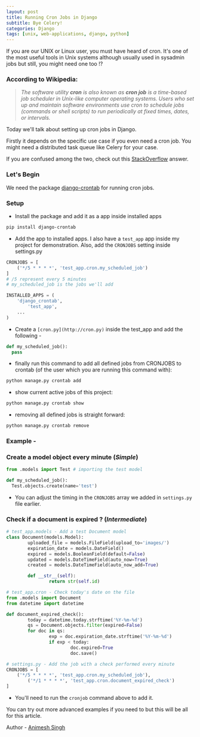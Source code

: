 ```yaml
---
layout: post
title: Running Cron Jobs in Django
subtitle: Bye Celery!
categories: Django
tags: [unix, web-applications, django, python]
---
```


If you are our UNIX or Linux user, you must have heard of cron. It's one of the most useful tools in Unix systems although usually used in sysadmin jobs but still, you might need one too !?

### **According to Wikipedia:**

> *The software utility **cron** is also known as **cron job** is a time-based job scheduler in Unix-like computer operating systems. Users who set up and maintain software environments use cron to schedule jobs (commands or shell scripts) to run periodically at fixed times, dates, or intervals.*
>

Today we'll talk about setting up cron jobs in Django.

Firstly it depends on the specific use case if you even need a cron job. You might need a distributed task queue like Celery for your case.

If you are confused among the two, check out this [StackOverflow](https://stackoverflow.com/questions/16232572/distributed-task-queues-ex-celery-vs-crontab-scripts#:~:text=What%20celery%20brings%20to%20the,a%20minimum%20of%20one%20minute.) answer.

### Let's Begin

We need the package [django-crontab](https://pypi.org/project/django-crontab/) for running cron jobs.

### Setup

- Install the package and add it as a app inside installed apps

```bash
pip install django-crontab
```

- Add the app to installed apps. I also have a `test_app` app inside my project for demonstration. Also, add the `CRONJOBS` setting inside settings.py

```python
CRONJOBS = [
    ('*/5 * * * *', 'test_app.cron.my_scheduled_job')
]
# /5 represent every 5 minutes
# my_scheduled_job is the jobs we'll add
```

```python
INSTALLED_APPS = (
    'django_crontab',
		'test_app',
    ...
)
```

- Create a `[cron.py](http://cron.py)` inside the test_app and add the following -

```python
def my_scheduled_job():
  pass
```

- finally run this command to add all defined jobs from CRONJOBS to crontab (of the user which you are running this command with):

```bash
python manage.py crontab add
```

- show current active jobs of this project:

```bash
python manage.py crontab show
```

- removing all defined jobs is straight forward:

```bash
python manage.py crontab remove
```

### Example -

### Create a model object every minute (*Simple*)

```python
from .models import Test # importing the test model

def my_scheduled_job():
  Test.objects.create(name='test')
```

- You can adjust the timing in the `CRONJOBS`  array we added in `settings.py` file earlier.

### Check if a document is expired ? (*Intermediate*)

```python
# test_app.models - Add a test Document model
class Document(models.Model):
		uploaded_file = models.FileField(upload_to='images/')
		expiration_date = models.DateField()
		expired = models.BooleanField(default=False)
		updated = models.DateTimeField(auto_now=True)
		created = models.DateTimeField(auto_now_add=True)

		def __str__(self):
				return str(self.id)
```

```python
# test_app.cron - Check today's date on the file
from .models import Document
from datetime import datetime

def document_expired_check():
		today = datetime.today.strftime('%Y-%m-%d')
		qs = Document.objects.filter(expired=False)
		for doc in qs:
				exp = doc.expiration_date.strftime('%Y-%m-%d')
				if exp < today:
						doc.expired=True
						doc.save()
```

```python
# settings.py - Add the job with a check performed every minute
CRONJOBS = [
    ('*/5 * * * *', 'test_app.cron.my_scheduled_job'),
		('*/1 * * * *', 'test_app.cron.document_expired_check')
]
```

- You'll need to run the `cronjob` command above to add it.

You can try out more advanced examples if you need to but this will be all for this article.

Author - [Animesh Singh](https://www.iamanimesh.tech)
